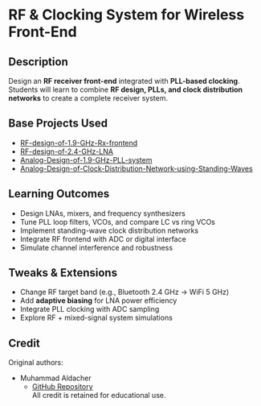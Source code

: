 # RF & Clocking System for Wireless Front-End

## Description
Design an **RF receiver front-end** integrated with **PLL-based clocking**. Students will learn to combine **RF design, PLLs, and clock distribution networks** to create a complete receiver system.

## Base Projects Used
- [RF-design-of-1.9-GHz-Rx-frontend](https://github.com/muhammadaldacher/RF-design-of-1.9-GHz-Rx-frontend)  
- [RF-design-of-2.4-GHz-LNA](https://github.com/muhammadaldacher/RF-design-of-2.4-GHz-LNA)  
- [Analog-Design-of-1.9-GHz-PLL-system](https://github.com/muhammadaldacher/Analog-Design-of-1.9-GHz-PLL-system)  
- [Analog-Design-of-Clock-Distribution-Network-using-Standing-Waves](https://github.com/muhammadaldacher/Analog-Design-of-Clock-Distribution-Network-using-Standing-Waves)  

## Learning Outcomes
- Design LNAs, mixers, and frequency synthesizers
- Tune PLL loop filters, VCOs, and compare LC vs ring VCOs
- Implement standing-wave clock distribution networks
- Integrate RF frontend with ADC or digital interface
- Simulate channel interference and robustness

## Tweaks & Extensions
- Change RF target band (e.g., Bluetooth 2.4 GHz → WiFi 5 GHz)  
- Add **adaptive biasing** for LNA power efficiency  
- Integrate PLL clocking with ADC sampling  
- Explore RF + mixed-signal system simulations

## Credit
Original authors:
- Muhammad Aldacher  
  - [GitHub Repository](https://github.com/muhammadaldacher/RF-design-of-1.9-GHz-Rx-frontend)  
All credit is retained for educational use.
